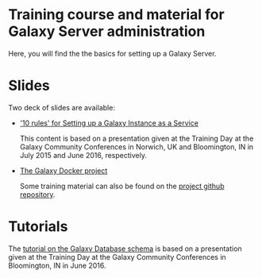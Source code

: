 Training course and material for Galaxy Server administration
====

Here, you will find the the basics for setting up a Galaxy Server.

# Slides

Two deck of slides are available:

- ['10 rules' for Setting up a Galaxy Instance as a Service](http://bgruening.github.io/training-material/Admin-Corner/slides/10rules_for_GaaS.html)

    This content is based on a presentation given at the Training Day at the Galaxy Community Conferences in Norwich, UK and Bloomington, IN in July 2015 and June 2016, respectively.

- [The Galaxy Docker project](http://galaxy.slides.com/bgruening/the-galaxy-docker-project#/)

    Some training material can also be found on the [project github repository](https://github.com/bgruening/docker-galaxy-stable).

# Tutorials

The [tutorial on the Galaxy Database schema](tutorial/Database_Schema.md) is based on a presentation given at the Training Day at the Galaxy Community Conferences in Bloomington, IN in June 2016.
